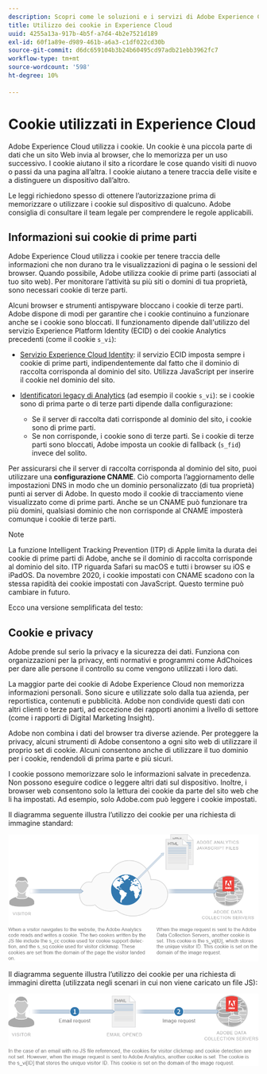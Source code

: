 ```yaml
---
description: Scopri come le soluzioni e i servizi di Adobe Experience Cloud utilizzano i cookie.
title: Utilizzo dei cookie in Experience Cloud
uuid: 4255a13a-917b-4b5f-a7d4-4b2e7521d189
exl-id: 60f1a89e-d989-461b-a6a3-c1df022cd30b
source-git-commit: d6dc659104b3b24b60495cd97adb21ebb3962fc7
workflow-type: tm+mt
source-wordcount: '598'
ht-degree: 10%

---
```


# Cookie utilizzati in Experience Cloud

Adobe Experience Cloud utilizza i cookie. Un cookie è una piccola parte di dati che un sito Web invia al browser, che lo memorizza per un uso successivo. I cookie aiutano il sito a ricordare le cose quando visiti di nuovo o passi da una pagina all’altra. I cookie aiutano a tenere traccia delle visite e a distinguere un dispositivo dall’altro.

Le leggi richiedono spesso di ottenere l’autorizzazione prima di memorizzare o utilizzare i cookie sul dispositivo di qualcuno. Adobe consiglia di consultare il team legale per comprendere le regole applicabili.

## Informazioni sui cookie di prime parti

Adobe Experience Cloud utilizza i cookie per tenere traccia delle informazioni che non durano tra le visualizzazioni di pagina o le sessioni del browser. Quando possibile, Adobe utilizza cookie di prime parti (associati al tuo sito web). Per monitorare l’attività su più siti o domini di tua proprietà, sono necessari cookie di terze parti.

Alcuni browser e strumenti antispyware bloccano i cookie di terze parti. Adobe dispone di modi per garantire che i cookie continuino a funzionare anche se i cookie sono bloccati. Il funzionamento dipende dall&#39;utilizzo del servizio Experience Platform Identity (ECID) o dei cookie Analytics precedenti (come il cookie `s_vi`):

* [Servizio Experience Cloud Identity](https://experienceleague.adobe.com/en/docs/id-service/using/intro/overview): il servizio ECID imposta sempre i cookie di prime parti, indipendentemente dal fatto che il dominio di raccolta corrisponda al dominio del sito. Utilizza JavaScript per inserire il cookie nel dominio del sito.

* [Identificatori legacy di Analytics](analytics.md) (ad esempio il cookie `s_vi`): se i cookie sono di prima parte o di terze parti dipende dalla configurazione:

   * Se il server di raccolta dati corrisponde al dominio del sito, i cookie sono di prime parti.
   * Se non corrisponde, i cookie sono di terze parti. Se i cookie di terze parti sono bloccati, Adobe imposta un cookie di fallback (`s_fid`) invece del solito.

Per assicurarsi che il server di raccolta corrisponda al dominio del sito, puoi utilizzare una **configurazione CNAME**. Ciò comporta l’aggiornamento delle impostazioni DNS in modo che un dominio personalizzato (di tua proprietà) punti ai server di Adobe. In questo modo il cookie di tracciamento viene visualizzato come di prime parti. Anche se un CNAME può funzionare tra più domini, qualsiasi dominio che non corrisponde al CNAME imposterà comunque i cookie di terze parti.

>[!NOTE]
>
>La funzione Intelligent Tracking Prevention (ITP) di Apple limita la durata dei cookie di prime parti di Adobe, anche se il dominio di raccolta corrisponde al dominio del sito. ITP riguarda Safari su macOS e tutti i browser su iOS e iPadOS. Da novembre 2020, i cookie impostati con CNAME scadono con la stessa rapidità dei cookie impostati con JavaScript. Questo termine può cambiare in futuro.

Ecco una versione semplificata del testo:

## Cookie e privacy

Adobe prende sul serio la privacy e la sicurezza dei dati. Funziona con organizzazioni per la privacy, enti normativi e programmi come AdChoices per dare alle persone il controllo su come vengono utilizzati i loro dati.

La maggior parte dei cookie di Adobe Experience Cloud non memorizza informazioni personali. Sono sicure e utilizzate solo dalla tua azienda, per reportistica, contenuti e pubblicità. Adobe non condivide questi dati con altri clienti o terze parti, ad eccezione dei rapporti anonimi a livello di settore (come i rapporti di Digital Marketing Insight).

Adobe non combina i dati del browser tra diverse aziende. Per proteggere la privacy, alcuni strumenti di Adobe consentono a ogni sito web di utilizzare il proprio set di cookie. Alcuni consentono anche di utilizzare il tuo dominio per i cookie, rendendoli di prima parte e più sicuri.

I cookie possono memorizzare solo le informazioni salvate in precedenza. Non possono eseguire codice o leggere altri dati sul dispositivo. Inoltre, i browser web consentono solo la lettura dei cookie da parte del sito web che li ha impostati. Ad esempio, solo Adobe.com può leggere i cookie impostati.

Il diagramma seguente illustra l’utilizzo dei cookie per una richiesta di immagine standard:

![Utilizzo di cookie per una richiesta immagine standard](assets/CookiesProcessGraphic-01.png)

Il diagramma seguente illustra l’utilizzo dei cookie per una richiesta di immagini diretta (utilizzata negli scenari in cui non viene caricato un file JS):

![Utilizzo di cookie per una richiesta immagine diretta](assets/CookiesProcessGraphic2.png)
